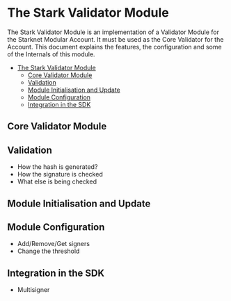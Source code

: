 # The Stark Validator Module

The Stark Validator Module is an implementation of a Validator Module for the
Starknet Modular Account. It must be used as the Core Validator for the Account.
This document explains the features, the configuration and some of the Internals
of this module.

- [The Stark Validator Module](#the-stark-validator-module)
  - [Core Validator Module](#core-validator-module)
  - [Validation](#validation)
  - [Module Initialisation and Update](#module-initialisation-and-update)
  - [Module Configuration](#module-configuration)
  - [Integration in the SDK](#integration-in-the-sdk)

## Core Validator Module



## Validation

- How the hash is generated?
- How the signature is checked
- What else is being checked

## Module Initialisation and Update

## Module Configuration

- Add/Remove/Get signers
- Change the threshold

## Integration in the SDK

- Multisigner
